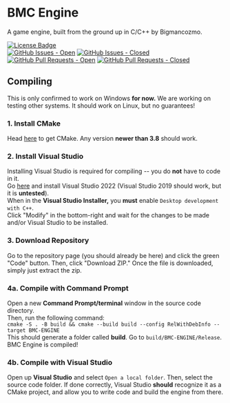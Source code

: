 # BMC Engine

A game engine, built from the ground up in C/C++ by Bigmancozmo.

<div>
  <span>
    <a href="LICENSE"><img alt="License Badge" src="https://img.shields.io/github/license/Bigmancozmo-Software/BMC-Engine?label=license&style=flat-square" /></a>
    <br/>
    <a href="https://github.com/Bigmancozmo-Software/BMC-Engine/issues"><img alt="GitHub Issues - Open" src="https://img.shields.io/github/issues/Bigmancozmo-Software/BMC-Engine?style=flat-square" /></a>
    <a href="https://github.com/Bigmancozmo-Software/BMC-Engine/issues"><img alt="GitHub Issues - Closed" src="https://img.shields.io/github/issues-closed/Bigmancozmo-Software/BMC-Engine?style=flat-square" /></a>
    <br/>
    <a href="https://github.com/Bigmancozmo-Software/BMC-Engine/pulls"><img alt="GitHub Pull Requests - Open" src="https://img.shields.io/github/issues-pr/Bigmancozmo-Software/BMC-Engine?style=flat-square" /></a>
    <a href="https://github.com/Bigmancozmo-Software/BMC-Engine/pulls"><img alt="GitHub Pull Requests - Closed" src="https://img.shields.io/github/issues-pr-closed/Bigmancozmo-Software/BMC-Engine?style=flat-square" /></a>
    <br/>
  </span>
</div>

## Compiling
This is only confirmed to work on Windows **for now.** We are working on testing other systems. It should work on Linux, but no guarantees!

### 1. Install CMake
Head [here](https://cmake.org/download/) to get CMake. Any version **newer than 3.8** should work.

### 2. Install Visual Studio
Installing Visual Studio is required for compiling -- you do **not** have to code in it.<br/>Go [here](https://visualstudio.microsoft.com/vs/) and install Visual Studio 2022 (Visual Studio 2019 should work, but it is **untested**).<br/>When in the **Visual Studio Installer,** you **must** enable `Desktop development with C++`.<br/>Click "Modify" in the bottom-right and wait for the changes to be made and/or Visual Studio to be installed.

### 3. Download Repository
Go to the repository page (you should already be here) and click the green "Code" button. Then, click "Download ZIP." Once the file is downloaded, simply just extract the zip.

### 4a. Compile with Command Prompt
Open a new **Command Prompt/terminal** window in the source code directory.<br/>Then, run the following command:<br/>`cmake -S . -B build && cmake --build build --config RelWithDebInfo --target BMC-ENGINE`<br/>This should generate a folder called **build**. Go to `build/BMC-ENGINE/Release`. BMC Engine is compiled!

### 4b. Compile with Visual Studio
Open up **Visual Studio** and select `Open a local folder`. Then, select the source code folder. If done correctly, Visual Studio **should** recognize it as a CMake project, and allow you to write code and build the engine from there.

